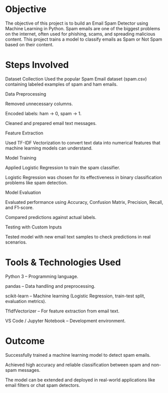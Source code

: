 # Objective

The objective of this project is to build an Email Spam Detector using Machine Learning in Python. Spam emails are one of the biggest problems on the internet, often used for phishing, scams, and spreading malicious content. This project trains a model to classify emails as Spam or Not Spam based on their content.

# Steps Involved

Dataset Collection
Used the popular Spam Email dataset (spam.csv) containing labeled examples of spam and ham emails.

Data Preprocessing

Removed unnecessary columns.

Encoded labels: ham → 0, spam → 1.

Cleaned and prepared email text messages.

Feature Extraction

Used TF-IDF Vectorization to convert text data into numerical features that machine learning models can understand.

Model Training

Applied Logistic Regression to train the spam classifier.

Logistic Regression was chosen for its effectiveness in binary classification problems like spam detection.

Model Evaluation

Evaluated performance using Accuracy, Confusion Matrix, Precision, Recall, and F1-score.

Compared predictions against actual labels.

Testing with Custom Inputs

Tested model with new email text samples to check predictions in real scenarios.


 # Tools & Technologies Used

Python 3 – Programming language.

pandas – Data handling and preprocessing.

scikit-learn – Machine learning (Logistic Regression, train-test split, evaluation metrics).

TfidfVectorizer – For feature extraction from email text.

VS Code / Jupyter Notebook – Development environment.

# Outcome

Successfully trained a machine learning model to detect spam emails.

Achieved high accuracy and reliable classification between spam and non-spam messages.

The model can be extended and deployed in real-world applications like email filters or chat spam detectors.
